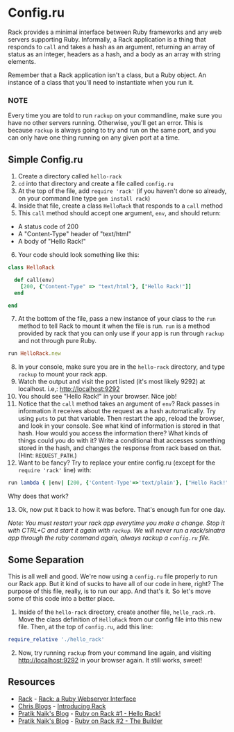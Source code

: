 

# Config.ru

Rack provides a minimal interface between Ruby frameworks and any web servers supporting Ruby. Informally, a Rack application is a thing that responds to `call` and takes a hash as an argument, returning an array of status as an integer, headers as a hash, and a body as an array with string elements.

Remember that a Rack application isn't a class, but a Ruby object. An instance of a class that you'll need to instantiate when you run it.

### NOTE

Every time you are told to run `rackup` on your commandline, make sure you have no other servers running. Otherwise, you'll get an error. This is because `rackup` is always going to try and run on the same port, and you can only have one thing running on any given port at a time.

## Simple Config.ru

1. Create a directory called `hello-rack`
2. `cd` into that directory and create a file called `config.ru`
3. At the top of the file, add `require 'rack'` (if you haven't done so already, on your command line type `gem install rack`)
4. Inside that file, create a class `HelloRack` that responds to a `call` method
5. This `call` method should accept one argument, `env`, and should return:
  * A status code of 200
  * A "Content-Type" header of "text/html"
  * A body of "Hello Rack!"

6. Your code should look something like this:

  ```ruby
  class HelloRack

    def call(env)
      [200, {"Content-Type" => "text/html"}, ["Hello Rack!"]]
    end

  end
  ```

7. At the bottom of the file, pass a new instance of your class to the `run` method to tell Rack to mount it when the file is run. `run` is a method provided by rack that you can only use if your app is run through `rackup` and not through pure Ruby.

  ```ruby
  run HelloRack.new
  ```

8. In your console, make sure you are in the `hello-rack` directory, and type `rackup` to mount your rack app.
9. Watch the output and visit the port listed (it's most likely 9292) at localhost. i.e,: [http://localhost:9292](http://localhost:9292)
10. You should see "Hello Rack!" in your browser. Nice job!
11. Notice that the `call` method takes an argument of `env`? Rack passes in information it receives about the request as a hash automatically. Try using `puts` to put that variable. Then restart the app, reload the browser, and look in your console. See what kind of information is stored in that hash. How would you access the information there? What kinds of things could you do with it? Write a conditional that accesses something stored in the hash, and changes the response from rack based on that. (Hint: `REQUEST_PATH`.)
12. Want to be fancy? Try to replace your entire config.ru (except for the `require 'rack'` line) with:

  ```ruby
  run lambda { |env| [200, {'Content-Type'=>'text/plain'}, ["Hello Rack!"]] }
  ```

  Why does that work?

13. Ok, now put it back to how it was before. That's enough fun for one day.

  *Note: You must restart your rack app everytime you make a change. Stop it with CTRL+C and start it again with `rackup`. We will never run a rack/sinatra app through the ruby command again, always rackup a `config.ru` file.*

## Some Separation

This is all well and good. We're now using a `config.ru` file properly to run our Rack app. But it kind of sucks to have all of our code in here, right? The purpose of this file, really, is to run our app. And that's it. So let's move some of this code into a better place.

1. Inside of the `hello-rack` directory, create another file, `hello_rack.rb`. Move the class definition of `HelloRack` from our config file into this new file. Then, at the top of `config.ru`, add this line:

```ruby
require_relative './hello_rack'
```

2. Now, try running `rackup` from your command line again, and visiting [http://localhost:9292](http://localhost:9292) in your browser again. It still works, sweet!

## Resources
* [Rack](http://rack.github.io/) - [Rack: a Ruby Webserver Interface](http://rack.github.io/)
* [Chris Blogs](http://chneukirchen.org/blog/) - [Introducing Rack](http://chneukirchen.org/blog/archive/2007/02/introducing-rack.html)
* [Pratik Naik's Blog](http://m.onkey.org/) - [Ruby on Rack #1 - Hello Rack!](http://m.onkey.org/ruby-on-rack-1-hello-rack)
* [Pratik Naik's Blog](http://m.onkey.org/) - [Ruby on Rack #2 - The Builder](http://m.onkey.org/ruby-on-rack-2-the-builder)